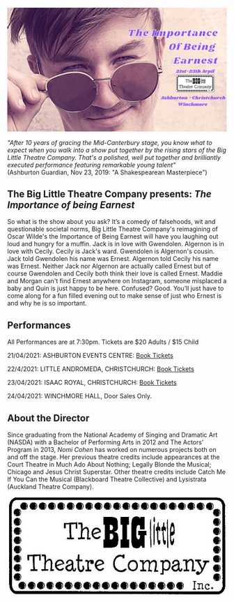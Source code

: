![Earnest](earnest.jpg)


*"After 10 years of gracing the Mid-Canterbury stage, you know what to expect when you walk into a show put together by the rising stars of the Big Little Theatre Company.  That's a polished, well put together and brilliantly executed performance featuring remarkable young talent"*  
(Ashburton Guardian, Nov 23, 2019: "A Shakespearean Masterpiece")

## The Big Little Theatre Company presents: *The Importance of being Earnest*

So what is the show about you ask? It’s a comedy of falsehoods, wit and questionable societal norms, Big Little Theatre Company's reimagining of Oscar Wilde's the Importance of Being Earnest will have you laughing out loud and hungry for a muffin.
Jack is in love with Gwendolen. Algernon is in love with Cecily. Cecily is Jack's ward. Gwendolen is Algernon's cousin. Jack told Gwendolen his name was Ernest. Algernon told Cecily his name was Ernest. Neither Jack nor Algernon are actually called Ernest but of course Gwendolen and Cecily both think their love is called Ernest. Maddie and Morgan can't find Ernest anywhere on Instagram, someone misplaced a baby and Quin is just happy to be here.
Confused? Good. You’ll just have to come along for a fun filled evening out to make sense of just who Ernest is and why he is so important.

## Performances

All Performances are at 7:30pm.
Tickets are $20 Adults / $15 Child

21/04/2021: ASHBURTON EVENTS CENTRE:  [Book Tickets](http://ateventcentre.co.nz)

22/4/2021: LITTLE ANDROMEDA, CHRISTCHURCH: [Book Tickets](http://Littleandromeda.co.nz)

23/04/2021:  ISAAC ROYAL, CHRISTCHURCH: [Book Tickets](http://Eventbrite.co.nz)

24/04/2021:  WINCHMORE HALL, Door Sales Only.

## About the Director

Since graduating from the National Academy of Singing and Dramatic Art (NASDA) with a Bachelor of Performing Arts in 2012 and The Actors’ Program in 2013, *Nomi Cohen* has worked on numerous projects both on and off the stage.  Her previous theatre credits include appearances at the Court Theatre in Much Ado About Nothing; Legally Blonde the Musical; Chicago and Jesus Christ Superstar. Other theatre credits include Catch Me If You Can the Musical (Blackboard Theatre Collective) and Lysistrata (Auckland Theatre Company). 

![bltc](bltc.jpg)

